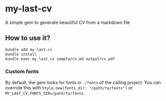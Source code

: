 # my-last-cv
A simple gem to generate beautiful CV from a markdown file

## How to use it?
```bash
bundle add my-last-cv
bundle install
bundle exec my_last_cv sample/cv.md output/cv.pdf
```

### Custom fonts
By default, the gem looks for fonts in `./fonts` of the calling project.
You can override this with `Style.new(fonts_dir: "/path/to/fonts")`
or `MY_LAST_CV_FONTS_DIR=/path/to/fonts`.
